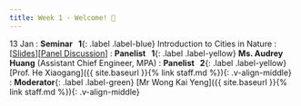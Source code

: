 ```yaml
---
title: Week 1 - Welcome! 👏
---
```


13 Jan 
: **Seminar &nbsp; 1**{: .label .label-blue}  Introduction to Cities in Nature
  : [[Slides](https://canvas.nus.edu.sg/courses/xxx)][[Panel Discussion](https://canvas.nus.edu.sg/courses/xxx)]
: **Panelist &nbsp; 1**{: .label .label-yellow} **Ms. Audrey Huang** (Assistant Chief Engineer, MPA)
: **Panelist &nbsp; 2**{: .label .label-yellow} [Prof. He Xiaogang]({{ site.baseurl }}{% link staff.md %}){: .v-align-middle}
: **Moderator**{: .label .label-green} [Mr Wong Kai Yeng]({{ site.baseurl }}{% link staff.md %}){: .v-align-middle}
